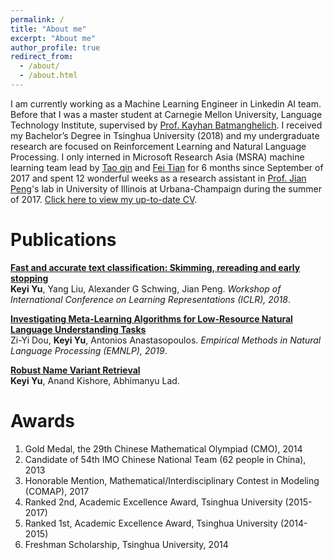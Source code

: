 ```yaml
---
permalink: /
title: "About me"
excerpt: "About me"
author_profile: true
redirect_from: 
  - /about/
  - /about.html
---
```


I am currently working as a Machine Learning Engineer in Linkedin AI team. Before that I was a master student at Carnegie Mellon University, Language Technology Institute,
supervised by [Prof. Kayhan Batmanghelich](https://kayhan.dbmi.pitt.edu/). I received my Bachelor’s Degree in Tsinghua University (2018) and my undergraduate research are focused on Reinforcement Learning and Natural Language Processing.
I only interned in Microsoft Research Asia (MSRA) machine learning team lead by [Tao qin](https://www.microsoft.com/en-us/research/people/taoqin/) and [Fei Tian](https://scholar.google.com/citations?user=SZbCPDEAAAAJ&hl=zh-CN) for 6 months since September of 2017 and spent 12 wonderful weeks as a research assistant in [Prof. Jian Peng](http://jianpeng.web.engr.illinois.edu/)'s lab in University of Illinois at Urbana-Champaign during the summer of 2017.
[Click here to view my up-to-date CV](http://yukeyi.github.io/files/CV.pdf).

Publications
======
<b>[Fast and accurate text classification: Skimming, rereading and early stopping](https://openreview.net/forum?id=r1wlAd1vM)</b> <br> <b>Keyi Yu</b>, Yang Liu, Alexander G Schwing, Jian Peng. <i>Workshop of International Conference on Learning Representations (ICLR), 2018</i>.

<b>[Investigating Meta-Learning Algorithms for Low-Resource Natural Language Understanding Tasks](https://www.aclweb.org/anthology/D19-1112.pdf)</b> <br> Zi-Yi Dou, <b>Keyi Yu</b>, Antonios Anastasopoulos. <i>Empirical Methods in Natural Language Processing (EMNLP), 2019</i>.

<b>[Robust Name Variant Retrieval](https://www.overleaf.com/project/5d48dac8fcd2b0180d10ae42)</b> <br> <b>Keyi Yu</b>, Anand Kishore, Abhimanyu Lad.

Awards
======
1. Gold Medal, the 29th Chinese Mathematical Olympiad (CMO), 2014
1. Candidate of 54th IMO Chinese National Team (62 people in China), 2013
1. Honorable Mention, Mathematical/Interdisciplinary Contest in Modeling (COMAP), 2017
1. Ranked 2nd, Academic Excellence Award, Tsinghua University (2015-2017)
1. Ranked 1st, Academic Excellence Award, Tsinghua University (2014-2015)
1. Freshman Scholarship, Tsinghua University, 2014

<div style='display: none'>

Projects
------

![Editing a markdown file for a talk](/images/editing-talk.png)
</div>